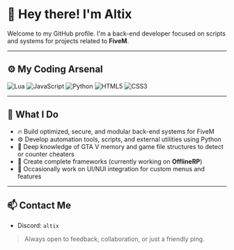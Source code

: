 # 👋 Hey there! I'm Altix

Welcome to my GitHub profile. I'm a back-end developer focused on scripts and systems for projects related to **FiveM**.

---

## ⚙️ My Coding Arsenal

![Lua](https://img.shields.io/badge/Lua-2C2D72?style=for-the-badge&logo=lua&logoColor=white)
![JavaScript](https://img.shields.io/badge/JavaScript-F7DF1E?style=for-the-badge&logo=javascript&logoColor=black)
![Python](https://img.shields.io/badge/Python-3776AB?style=for-the-badge&logo=python&logoColor=white)
![HTML5](https://img.shields.io/badge/HTML5-E34F26?style=for-the-badge&logo=html5&logoColor=white)
![CSS3](https://img.shields.io/badge/CSS3-1572B6?style=for-the-badge&logo=css3&logoColor=white)

---

## 🔧 What I Do

- 🔥 Build optimized, secure, and modular back-end systems for FiveM
- ⚙️ Develop automation tools, scripts, and external utilities using Python
- 🧠 Deep knowledge of GTA V memory and game file structures to detect or counter cheaters
- 🧰 Create complete frameworks (currently working on **OfflineRP**)
- 🎨 Occasionally work on UI/NUI integration for custom menus and features

---

## 📫 Contact Me

- Discord: `altix`

> Always open to feedback, collaboration, or just a friendly ping.

